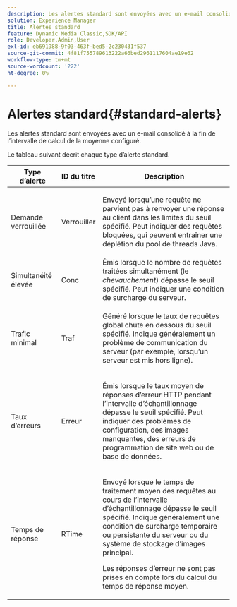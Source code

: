 ```yaml
---
description: Les alertes standard sont envoyées avec un e-mail consolidé à la fin de l’intervalle de calcul de la moyenne configuré.
solution: Experience Manager
title: Alertes standard
feature: Dynamic Media Classic,SDK/API
role: Developer,Admin,User
exl-id: eb691988-9f03-463f-bed5-2c230431f537
source-git-commit: 4f81f755789613222a66bed2961117604ae19e62
workflow-type: tm+mt
source-wordcount: '222'
ht-degree: 0%

---
```


# Alertes standard{#standard-alerts}

Les alertes standard sont envoyées avec un e-mail consolidé à la fin de l’intervalle de calcul de la moyenne configuré.

Le tableau suivant décrit chaque type d’alerte standard.

<table id="table_02611F1B920E48A6973BFA969CA564EB"> 
 <thead> 
  <tr> 
   <th class="entry"> <b>Type d’alerte</b> </th> 
   <th class="entry"> <b>ID du titre</b> </th> 
   <th class="entry"> <b> Description </b> </th> 
  </tr> 
 </thead>
 <tbody> 
  <tr> 
   <td> <p>Demande verrouillée </p> </td> 
   <td> <p>Verrouiller </p> </td> 
   <td> <p>Envoyé lorsqu’une requête ne parvient pas à renvoyer une réponse au client dans les limites du seuil spécifié. Peut indiquer des requêtes bloquées, qui peuvent entraîner une déplétion du pool de threads Java. </p> </td> 
  </tr> 
  <tr> 
   <td> <p>Simultanéité élevée </p> </td> 
   <td> <p>Conc </p> </td> 
   <td> Émis lorsque le nombre de requêtes traitées simultanément (le <i>chevauchement</i>) dépasse le seuil spécifié. Peut indiquer une condition de surcharge du serveur. </td> 
  </tr> 
  <tr> 
   <td> <p>Trafic minimal </p> </td> 
   <td> <p>Traf </p> </td> 
   <td> <p>Généré lorsque le taux de requêtes global chute en dessous du seuil spécifié. Indique généralement un problème de communication du serveur (par exemple, lorsqu’un serveur est mis hors ligne). </p> </td> 
  </tr> 
  <tr> 
   <td> <p>Taux d’erreurs </p> </td> 
   <td> <p>Erreur </p> </td> 
   <td> <p>Émis lorsque le taux moyen de réponses d’erreur HTTP pendant l’intervalle d’échantillonnage dépasse le seuil spécifié. Peut indiquer des problèmes de configuration, des images manquantes, des erreurs de programmation de site web ou de base de données. </p> </td> 
  </tr> 
  <tr> 
   <td> <p>Temps de réponse </p> </td> 
   <td> <p>RTime </p> </td> 
   <td> <p>Envoyé lorsque le temps de traitement moyen des requêtes au cours de l’intervalle d’échantillonnage dépasse le seuil spécifié. Indique généralement une condition de surcharge temporaire ou persistante du serveur ou du système de stockage d’images principal. </p> <p>Les réponses d’erreur ne sont pas prises en compte lors du calcul du temps de réponse moyen. </p> </td> 
  </tr> 
 </tbody> 
</table>
